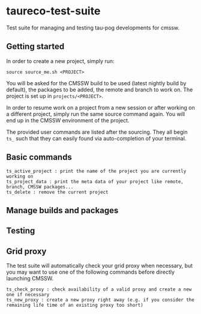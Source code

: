 # taureco-test-suite
Test suite for managing and testing tau-pog developments for cmssw.

## Getting started
In order to create a new project, simply run:
```
source source_me.sh <PROJECT>
```
You will be asked for the CMSSW build to be used (latest nightly build by default), the packages to be added, the remote and branch to work on.
The project is set up in `projects/<PROJECT>`.

In order to resume work on a project from a new session or after working on a different project, simply run the same source command again. You will end up in the CMSSW environment of the project.

The provided user commands are listed after the sourcing. They all begin `ts_` such that they can easily found via auto-completion of your terminal.

## Basic commands
```
ts_active_project : print the name of the project you are currently working on
ts_project_data : print the meta data of your project like remote, branch, CMSSW packages...
ts_delete : remove the current project
```

## Manage builds and packages


## Testing


## Grid proxy
The test suite will automatically check your grid proxy when necessary, but you may want to use one of the following commands before directly launching CMSSW.
```
ts_check_proxy : check availability of a valid proxy and create a new one if necessary
ts_new_proxy : create a new proxy right away (e.g. if you consider the remaining life time of an existing proxy too short)
```
